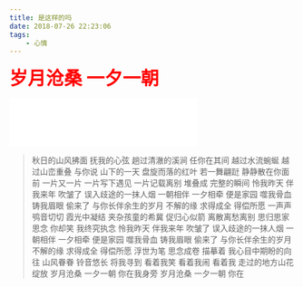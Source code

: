```yaml
---
title: 是这样的吗
date: 2018-07-26 22:23:06
tags:
    - 心情
---
```

<b style="color:red;font-size:32px">岁月沧桑   一夕一朝</b>

<iframe frameborder="no" border="0" marginwidth="0" marginheight="0" width=330 height=86 src="//music.163.com/outchain/player?type=2&id=539603870&auto=1&height=66"></iframe>


> 秋日的山风拂面 抚我的心弦
趟过清澈的溪涧 任你在其间
越过水流蜿蜒 越过山峦重叠
与你说 山下的一天
盘旋而落的红叶 若一舞翩跹
静静散在你面前 一片又一片
一片写下遇见 一片记载离别
堆叠成 完整的瞬间
怜我昨天 伴我来年
吹皱了 误入歧途的一抹人烟
一朝相伴 一夕相牵
便是家园
噬我骨血 铸我眉眼
偷来了 与你长伴余生的岁月
不解的缘 求得成全
得偿所愿
一声声鸮音切切 霞光中凝结
夹杂孩童的希冀 促归心似箭
离散离愁离别 思归思家思念
你却笑 我终究执念
怜我昨天 伴我来年
吹皱了 误入歧途的一抹人烟
一朝相伴 一夕相牵
便是家园
噬我骨血 铸我眉眼
偷来了 与你长伴余生的岁月
不解的缘 求得成全
得偿所愿
浮世为笔 思念成卷
描摹着 我心目中期盼的向往
山风眷眷 铃音悠长
将我寻到
看着我笑 看着我闹
看着我 走过的地方山花绽放
岁月沧桑 一夕一朝
你在我身旁
岁月沧桑 一夕一朝
你在